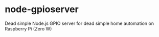 # node-gpioserver
Dead simple Node.js GPIO server for dead simple home automation on Raspberry Pi (Zero W)
